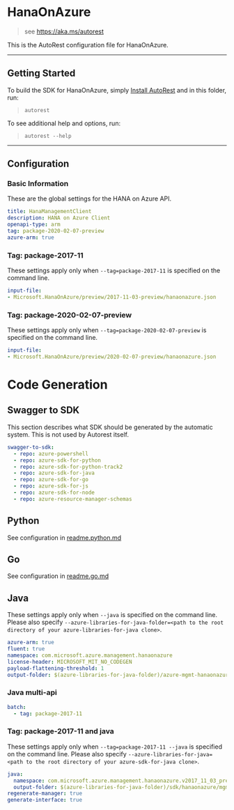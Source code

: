 # HanaOnAzure

> see https://aka.ms/autorest

This is the AutoRest configuration file for HanaOnAzure.



---
## Getting Started
To build the SDK for HanaOnAzure, simply [Install AutoRest](https://aka.ms/autorest/install) and in this folder, run:

> `autorest`

To see additional help and options, run:

> `autorest --help`
---

## Configuration



### Basic Information
These are the global settings for the HANA on Azure API.

``` yaml
title: HanaManagementClient
description: HANA on Azure Client
openapi-type: arm
tag: package-2020-02-07-preview
azure-arm: true
```


### Tag: package-2017-11

These settings apply only when `--tag=package-2017-11` is specified on the command line.

``` yaml $(tag) == 'package-2017-11'
input-file:
- Microsoft.HanaOnAzure/preview/2017-11-03-preview/hanaonazure.json
```

### Tag: package-2020-02-07-preview

These settings apply only when `--tag=package-2020-02-07-preview` is specified on the command line.

``` yaml $(tag) == 'package-2020-02-07-preview'
input-file:
- Microsoft.HanaOnAzure/preview/2020-02-07-preview/hanaonazure.json
```


# Code Generation


## Swagger to SDK

This section describes what SDK should be generated by the automatic system.
This is not used by Autorest itself.

``` yaml $(swagger-to-sdk)
swagger-to-sdk:
  - repo: azure-powershell
  - repo: azure-sdk-for-python
  - repo: azure-sdk-for-python-track2
  - repo: azure-sdk-for-java
  - repo: azure-sdk-for-go
  - repo: azure-sdk-for-js
  - repo: azure-sdk-for-node
  - repo: azure-resource-manager-schemas
```
## Python

See configuration in [readme.python.md](./readme.python.md)

## Go

See configuration in [readme.go.md](./readme.go.md)

## Java

These settings apply only when `--java` is specified on the command line.
Please also specify `--azure-libraries-for-java-folder=<path to the root directory of your azure-libraries-for-java clone>`.

``` yaml $(java)
azure-arm: true
fluent: true
namespace: com.microsoft.azure.management.hanaonazure
license-header: MICROSOFT_MIT_NO_CODEGEN
payload-flattening-threshold: 1
output-folder: $(azure-libraries-for-java-folder)/azure-mgmt-hanaonazure
```

### Java multi-api

``` yaml $(java) && $(multiapi)
batch:
  - tag: package-2017-11
```

### Tag: package-2017-11 and java

These settings apply only when `--tag=package-2017-11 --java` is specified on the command line.
Please also specify `--azure-libraries-for-java=<path to the root directory of your azure-sdk-for-java clone>`.

``` yaml $(tag) == 'package-2017-11' && $(java) && $(multiapi)
java:
  namespace: com.microsoft.azure.management.hanaonazure.v2017_11_03_preview
  output-folder: $(azure-libraries-for-java-folder)/sdk/hanaonazure/mgmt-v2017_11_03_preview
regenerate-manager: true
generate-interface: true
```





